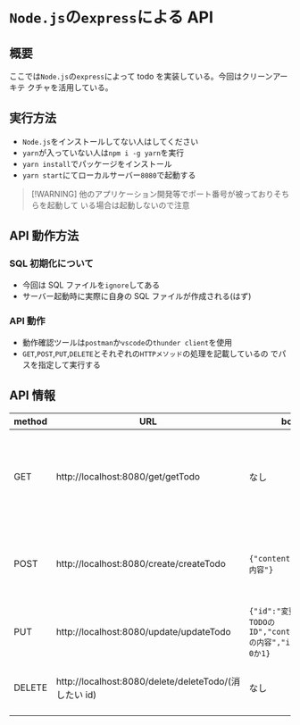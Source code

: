 # `Node.js`の`express`による API

## 概要

ここでは`Node.js`の`express`によって todo を実装している。今回はクリーンアーキテ
クチャを活用している。

## 実行方法

-   `Node.js`をインストールしてない人はしてください
-   `yarn`が入っていない人は`npm i -g yarn`を実行
-   `yarn install`でパッケージをインストール
-   `yarn start`にてローカルサーバー`8080`で起動する

> [!WARNING] 他のアプリケーション開発等でポート番号が被っておりそちらを起動して
> いる場合は起動しないので注意

## API 動作方法

### SQL 初期化について

-   今回は SQL ファイルを`ignore`してある
-   サーバー起動時に実際に自身の SQL ファイルが作成される(はず)

### API 動作

-   動作確認ツールは`postman`か`vscode`の`thunder client`を使用
-   `GET`,`POST`,`PUT`,`DELETE`とそれぞれの`HTTPメソッド`の処理を記載しているの
    でパスを指定して実行する

## API 情報

| method | URL                                                   | body                                                                   | params | detail                        |
| ------ | ----------------------------------------------------- | ---------------------------------------------------------------------- | ------ | ----------------------------- |
| GET    | http://localhost:8080/get/getTodo                     | なし                                                                   | なし   | todo のリストを取得する API。 |
| POST   | http://localhost:8080/create/createTodo               | `{"content":"TODOの内容"}`                                             | なし   | todo リストに追加する API     |
| PUT    | http://localhost:8080/update/updateTodo               | `{"id":"変更したいTODOのID","content":"TODOの内容","isChecked": 0か1}` | なし   | TODO を変更する API           |
| DELETE | http://localhost:8080/delete/deleteTodo/(消したい id) | なし                                                                   | `id`   | TODO を削除する API           |

